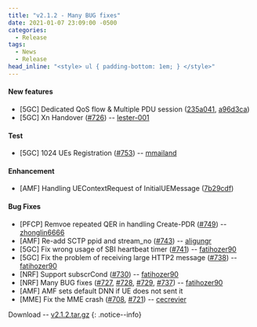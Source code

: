 ```yaml
---
title: "v2.1.2 - Many BUG fixes"
date: 2021-01-07 23:09:00 -0500
categories:
  - Release
tags:
  - News
  - Release
head_inline: "<style> ul { padding-bottom: 1em; } </style>"
---
```


#### New features
- [5GC] Dedicated QoS flow & Multiple PDU session ([235a041](https://github.com/open5gs/open5gs/commit/235a041b8d7638db931114ace49e4f771508830f), [a96d3ca](https://github.com/open5gs/open5gs/commit/a96d3ca0fa88828f4efb1135ebcb8a88d8bdc66c))
- [5GC] Xn Handover ([#726](https://github.com/open5gs/open5gs/pull/726)) -- [lester-001](https://github.com/lester-001)

#### Test
- [5GC] 1024 UEs Registration ([#753](https://github.com/open5gs/open5gs/issues/753)) -- [mmailand](https://github.com/mmailand)

#### Enhancement
- [AMF] Handling UEContextRequest of InitialUEMessage ([7b29cdf](https://github.com/open5gs/open5gs/commit/7b29cdf89871be0a00c0dd907ae5da7bcf88e305))

#### Bug Fixes
- [PFCP] Remvoe repeated QER in handling Create-PDR ([#749](https://github.com/open5gs/open5gs/pull/749)) -- [zhonglin6666](https://github.com/zhonglin6666)
- [AMF] Re-add SCTP ppid and stream_no ([#743](https://github.com/open5gs/open5gs/issues/743)) -- [aligungr](https://github.com/aligungr)
- [5GC] Fix wrong usage of SBI heartbeat timer ([#741](https://github.com/open5gs/open5gs/issues/741)) -- [fatihozer90](https://github.com/fatihozer90)
- [5GC] Fix the problem of receiving large HTTP2 message ([#738](https://github.com/open5gs/open5gs/issues/738)) -- [fatihozer90](https://github.com/fatihozer90)
- [NRF] Support subscrCond ([#730](https://github.com/open5gs/open5gs/issues/730)) -- [fatihozer90](https://github.com/fatihozer90)
- [NRF] Many BUG fixes ([#727](https://github.com/open5gs/open5gs/issues/727), [#728](https://github.com/open5gs/open5gs/issues/728), [#729](https://github.com/open5gs/open5gs/issues/729), [#737](https://github.com/open5gs/open5gs/issues/737)) -- [fatihozer90](https://github.com/fatihozer90)
- [AMF] AMF sets default DNN if UE does not sent it
- [MME] Fix the MME crash ([#708](https://github.com/open5gs/open5gs/issues/708), [#721](https://github.com/open5gs/open5gs/issues/721)) -- [cecrevier](https://github.com/cecrevier)

Download -- [v2.1.2.tar.gz](https://github.com/open5gs/open5gs/archive/v2.1.2.tar.gz)
{: .notice--info}
